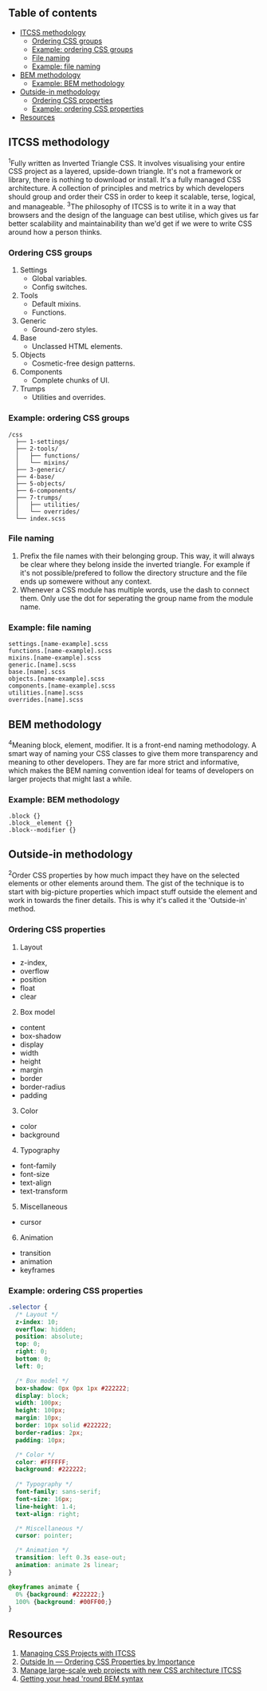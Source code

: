 ## Table of contents
- [ITCSS methodology](#itcss-methodology)
  + [Ordering CSS groups](#ordering-css-groups)
  + [Example: ordering CSS groups](#example-ordering-css-groups)
  + [File naming](#file-naming)
  + [Example: file naming](#example-file-naming)
- [BEM methodology](#bem-methodology)
  + [Example: BEM methodology](#example-bem-methodology)
- [Outside-in methodology](#outside-in-methodology)
  + [Ordering CSS properties](#ordering-css-properties)
  + [Example: ordering CSS properties](#example-ordering-css-properties)
- [Resources](#resources)



## ITCSS methodology
<sup>1</sup>Fully written as Inverted Triangle CSS. It involves visualising your entire CSS project as a layered, upside-down triangle. It's not a framework or library, there is nothing to download or install. It's a fully managed CSS architecture. A collection of principles and metrics by which developers should group and order their CSS in order to keep it scalable, terse, logical, and manageable. <sup>3</sup>The philosophy of ITCSS is to write it in a way that browsers and the design of the language can best utilise, which gives us far better scalability and maintainability than we'd get if we were to write CSS around how a person thinks.

### Ordering CSS groups
1. Settings
    - Global variables.
    - Config switches.
2. Tools
    - Default mixins.
    - Functions.
3. Generic
    - Ground-zero styles.
4. Base
    - Unclassed HTML elements.
5. Objects
    - Cosmetic-free design patterns.
6. Components
    - Complete chunks of UI.
7. Trumps
    - Utilities and overrides.

### Example: ordering CSS groups
```
/css
  ├── 1-settings/
  ├── 2-tools/
  │   ├── functions/
  │   └── mixins/
  ├── 3-generic/
  ├── 4-base/
  ├── 5-objects/
  ├── 6-components/
  ├── 7-trumps/
  │   ├── utilities/
  │   └── overrides/
  └── index.scss
```

### File naming
1. Prefix the file names with their belonging group. This way, it will always be clear where they belong inside the inverted triangle. For example if it's not possible/prefered to follow the directory structure and the file ends up somewere without any context.
2. Whenever a CSS module has multiple words, use the dash to connect them. Only use the dot for seperating the group name from the module name.

### Example: file naming
```
settings.[name-example].scss
functions.[name-example].scss
mixins.[name-example].scss
generic.[name].scss
base.[name].scss
objects.[name-example].scss
components.[name-example].scss
utilities.[name].scss
overrides.[name].scss
```



## BEM methodology
<sup>4</sup>Meaning block, element, modifier. It is a front-end naming methodology. A smart way of naming your CSS classes to give them more transparency and meaning to other developers. They are far more strict and informative, which makes the BEM naming convention ideal for teams of developers on larger projects that might last a while.

### Example: BEM methodology
```
.block {}
.block__element {}
.block--modifier {}
```



## Outside-in methodology
<sup>2</sup>Order CSS properties by how much impact they have on the selected elements or other elements around them. The gist of the technique is to start with big-picture properties which impact stuff outside the element and work in towards the finer details. This is why it's called it the 'Outside-in' method.

### Ordering CSS properties
1. Layout
  - z-index, 
  - overflow 
  - position
  - float
  - clear
2. Box model
  - content
  - box-shadow
  - display
  - width
  - height
  - margin
  - border
  - border-radius
  - padding
3. Color
  - color
  - background
4. Typography
  - font-family
  - font-size
  - text-align
  - text-transform
5. Miscellaneous 
  - cursor
6. Animation 
  - transition
  - animation
  - keyframes

### Example: ordering CSS properties
```css
.selector {
  /* Layout */
  z-index: 10;
  overflow: hidden;
  position: absolute;
  top: 0;
  right: 0;
  bottom: 0;
  left: 0;

  /* Box model */
  box-shadow: 0px 0px 1px #222222;
  display: block;
  width: 100px;
  height: 100px;
  margin: 10px;
  border: 10px solid #222222;
  border-radius: 2px;
  padding: 10px;

  /* Color */
  color: #FFFFFF;
  background: #222222;
  
  /* Typography */
  font-family: sans-serif;
  font-size: 16px;
  line-height: 1.4;
  text-align: right;

  /* Miscellaneous */
  cursor: pointer;

  /* Animation */
  transition: left 0.3s ease-out;
  animation: animate 2s linear;
}

@keyframes animate {
  0% {background: #222222;}
  100% {background: #00FF00;}
}
```



## Resources
1. [Managing CSS Projects with ITCSS](https://www.youtube.com/watch?v=1OKZOV-iLj4 "youtube.com/")
2. [Outside In — Ordering CSS Properties by Importance](http://webdesign.tutsplus.com/articles/outside-in-ordering-css-properties-by-importance--cms-21685 "webdesign.tutsplus.com/articles/")
3. [Manage large-scale web projects with new CSS architecture ITCSS](http://www.creativebloq.com/web-design/manage-large-scale-web-projects-new-css-architecture-itcss-41514731 "creativebloq.com/web-design/")
4. [Getting your head 'round BEM syntax](http://csswizardry.com/2013/01/mindbemding-getting-your-head-round-bem-syntax/ "csswizardry.com/2013/01/")
